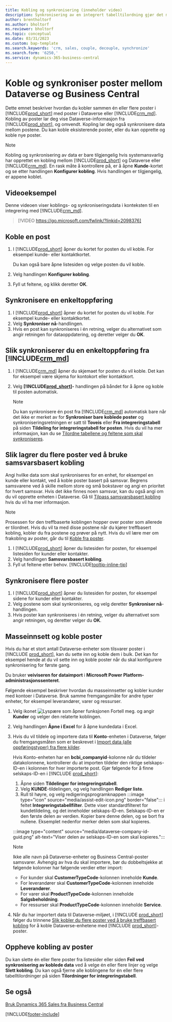 ```yaml
---
title: Kobling og synkronisering (inneholder video)
description: Synkronisering av en integrert tabelltilordning gjør det mulig å synkronisere data i alle poster i en tabell i Business Central og Dynamics 365 Sales-tabell som er koblet.
author: brentholtorf
ms.author: bholtorf
ms.reviewer: bholtorf
ms.topic: conceptual
ms.date: 03/31/2023
ms.custom: bap-template
ms.search.keywords: 'crm, sales, couple, decouple, synchronize'
ms.search.form: '6250,'
ms.service: dynamics-365-business-central
---
```


# Koble og synkroniser poster mellom Dataverse og Business Central

Dette emnet beskriver hvordan du kobler sammen én eller flere poster i [!INCLUDE[prod_short](includes/prod_short.md)] med poster i Dataverse eller [!INCLUDE[crm_md](includes/crm_md.md)]. Kobling av poster lar deg vise Dataverse-informasjon fra [!INCLUDE[prod_short](includes/prod_short.md)], og omvendt. Kopling lar deg også synkronisere data mellom postene. Du kan koble eksisterende poster, eller du kan opprette og koble nye poster.

> [!NOTE]
> Kobling og synkronisering av data er bare tilgjengelig hvis systemansvarlig har opprettet en kobling mellom [!INCLUDE[prod_short](includes/prod_short.md)] og Dataverse eller [!INCLUDE[crm_md](includes/crm_md.md)]. En rask måte å kontrollere på, er å åpne **Kunde**-kortet og se etter handlingen **Konfigurer kobling**. Hvis handlingen er tilgjengelig, er appene koblet.

## Videoeksempel

Denne videoen viser koblings- og synkroniseringsdata i konteksten til en integrering med [!INCLUDE[crm_md](includes/crm_md.md)].

> [!VIDEO https://go.microsoft.com/fwlink/?linkid=2098376]

## Koble en post  

1. I [!INCLUDE[prod_short](includes/prod_short.md)] åpner du kortet for posten du vil koble. For eksempel kunde- eller kontaktkortet.  

    Du kan også bare åpne listesiden og velge posten du vil koble.  

2. Velg handlingen **Konfigurer kobling**.  
3. Fyll ut feltene, og klikk deretter **OK**.  

## Synkronisere en enkeltoppføring  

1. I [!INCLUDE[prod_short](includes/prod_short.md)] åpner du kortet for posten du vil koble. For eksempel kunde- eller kontaktkortet.  
2. Velg **Synkroniser nå**-handlingen.  
3. Hvis en post kan synkroniseres i én retning, velger du alternativet som angir retningen for dataoppdatering, og deretter velger du **OK**.  

## Slik synkroniserer du en enkeltoppføring fra [!INCLUDE[crm_md](includes/crm_md.md)]  

1. I [!INCLUDE[crm_md](includes/crm_md.md)] åpner du skjemaet for posten du vil koble. Det kan for eksempel være skjema for kontokort eller kontaktkort.  
2. Velg **[!INCLUDE[prod_short](includes/prod_short.md)]-** handlingen på båndet for å åpne og koble til posten automatisk.

    > [!Note]
    > Du kan synkronisere én post fra [!INCLUDE[crm_md](includes/crm_md.md)] automatisk bare når det ikke er merket av for **Synkroniser bare koblede poster** og synkroniseringsretningen er satt til **Toveis** eller **Fra integreringstabell** på siden **Tildeling for integreringstabell for posten**. Hvis du vil ha mer informasjon, kan du se [Tilordne tabellene og feltene som skal synkroniseres](admin-how-to-modify-table-mappings-for-synchronization.md#create-new-records).

## Slik lagrer du flere poster ved å bruke samsvarsbasert kobling

Angi hvilke data som skal synkroniseres for en enhet, for eksempel en kunde eller kontakt, ved å koble poster basert på samsvar. Begrens samsvarene ved å skille mellom store og små bokstaver og angi en prioritet for hvert samsvar. Hvis det ikke finnes noen samsvar, kan du også angi om du vil opprette enheten i Dataverse. Gå til [Tilpass samsvarsbasert kobling](admin-how-to-set-up-a-dynamics-crm-connection.md#customize-the-match-based-coupling) hvis du vil ha mer informasjon.  

> [!NOTE]
> Prosessen for den treffbaserte koblingen hopper over poster som allerede er tilordnet. Hvis du vil ta med disse postene når du kjører treffbasert kobling, kobler du fra postene og prøver på nytt. Hvis du vil lære mer om frakobling av poster, går du til [Koble fra poster](#uncoupling-records).

1. I [!INCLUDE[prod_short](includes/prod_short.md)] åpner du listesiden for posten, for eksempel listesiden for kunder eller kontakter.
2. Velg handlingen **Samsvarsbasert kobling**.
3. Fyll ut feltene etter behov. [!INCLUDE[tooltip-inline-tip](includes/tooltip-inline-tip_md.md)]

## Synkronisere flere poster  

1. I [!INCLUDE[prod_short](includes/prod_short.md)] åpner du listesiden for posten, for eksempel sidene for kunder eller kontakter.  
2. Velg postene som skal synkroniseres, og velg deretter **Synkroniser nå**-handlingen.  
3. Hvis poster kan synkroniseres i én retning, velger du alternativet som angir retningen, og deretter velger du **OK**.  

## Masseinnsett og koble poster

Hvis du har et stort antall Dataverse-enheter som tilsvarer poster i [!INCLUDE [prod_short](includes/prod_short.md)], kan du sette inn og koble dem i bulk. Det kan for eksempel hende at du vil sette inn og koble poster når du skal konfigurere synkronisering for første gang.

Du bruker **veiviseren for dataimport** i **Microsoft Power Platform-administrasjonssenteret**.

Følgende eksempel beskriver hvordan du masseinnsetter og kobler kunder med kontoer i Dataverse. Bruk samme fremgangsmåte for andre typer enheter, for eksempel leverandører, varer og ressurser.

1. Velg ikonet ![Lyspære som åpner funksjonen Fortell meg.](media/ui-search/search_small.png "Fortell hva du vil gjøre") og angir **Kunder** og velger den relaterte koblingen.
2. Velg handlingen **Åpne i Excel** for å åpne kundedata i Excel. <!--Don't they need to choose the customers that they want to import to Dataverse?-->
3. Hvis du vil tildele og importere data til **Konto**-enheten i Dataverse, følger du fremgangsmåten som er beskrevet i [Import data (alle oppføringstyper) fra flere kilder](/power-platform/admin/import-data-all-record-types).  

    Hvis Konto-enheten har en **bcbi_companyid**-kolonne når du tildeler datakolonnene, kontrollerer du at importen tildeler den riktige selskaps-ID-en i kolonnen for hver importerte post. Gjør følgende for å finne selskaps-ID-en i [!INCLUDE [prod_short](includes/prod_short.md)]:

    1. Åpne siden **Tildelinger for integreringstabell**.
    2. Velg **KUNDE**-tildelingen, og velg handlingen **Rediger liste**.
    3. Rull til høyre, og velg redigeringsprogramknappen :::image type="icon" source="media/assist-edit-icon.png" border="false"::: i feltet **Integreringstabellfilter**. Dette viser standardfilteret for kundetildeling, og det inneholder selskaps-ID-en. Selskaps-ID-en er den første delen av verdien. Kopier bare denne delen, og se bort fra nullene. Eksemplet nedenfor merker delen som skal kopieres.

    :::image type="content" source="media/dataverse-company-id-guid.png" alt-text="Viser delen av selskaps-ID-en som skal kopieres.":::

    > [!NOTE]
    > Ikke alle navn på Dataverse-enheter og Business Central-poster samsvarer. Avhengig av hva du skal importere, bør du dobbeltsjekke at følgende kolonner har følgende verdier etter import:
    >
    >* For kunder skal **CustomerTypeCode**-kolonnen inneholde **Kunde**.
    >* For leverandører skal **CustomerTypeCode**-kolonnen inneholde **Leverandører**. 
    >* For varer skal **ProductTypeCode**-kolonnen inneholde **Salgsbeholdning**.
    >* For ressurser skal **ProductTypeCode**-kolonnen inneholde **Service**.
 
4. Når du har importert data til Dataverse-miljøet, i [!INCLUDE [prod_short](includes/prod_short.md)] følger du trinnene [Slik kobler du flere poster ved å bruke treffbasert kobling](#to-couple-multiple-records-using-match-based-coupling) for å koble Dataverse-enhetene med [!INCLUDE [prod_short](includes/prod_short.md)]-poster. 

## Oppheve kobling av poster

Du kan slette én eller flere poster fra listesider eller siden **Feil ved synkronisering av koblede data** ved å velge én eller flere linjer og velge **Slett kobling**. Du kan også fjerne alle koblingene for én eller flere tabelltilordninger på siden **Tilordninger for integreringstabell**.

## Se også  

[Bruk Dynamics 365 Sales fra Business Central](marketing-integrate-dynamicscrm.md)


[!INCLUDE[footer-include](includes/footer-banner.md)]